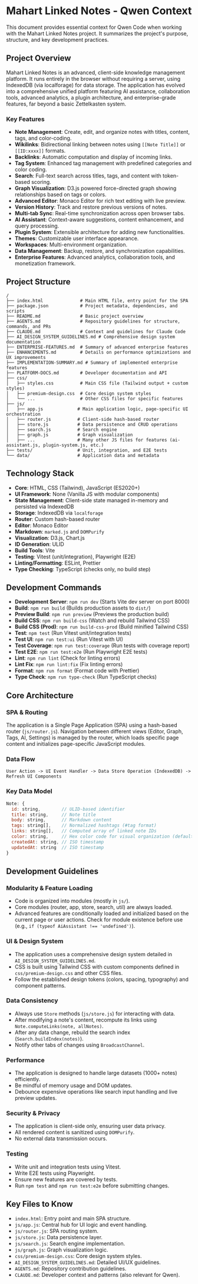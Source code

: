 # Mahart Linked Notes - Qwen Context

This document provides essential context for Qwen Code when working with the Mahart Linked Notes project. It summarizes the project's purpose, structure, and key development practices.

## Project Overview

Mahart Linked Notes is an advanced, client-side knowledge management platform. It runs entirely in the browser without requiring a server, using IndexedDB (via localforage) for data storage. The application has evolved into a comprehensive unified platform featuring AI assistance, collaboration tools, advanced analytics, a plugin architecture, and enterprise-grade features, far beyond a basic Zettelkasten system.

### Key Features

- **Note Management**: Create, edit, and organize notes with titles, content, tags, and color-coding.
- **Wikilinks**: Bidirectional linking between notes using `[[Note Title]]` or `[[ID:xxxx]]` formats.
- **Backlinks**: Automatic computation and display of incoming links.
- **Tag System**: Enhanced tag management with predefined categories and color coding.
- **Search**: Full-text search across titles, tags, and content with token-based scoring.
- **Graph Visualization**: D3.js powered force-directed graph showing relationships based on tags or colors.
- **Advanced Editor**: Monaco Editor for rich text editing with live preview.
- **Version History**: Track and restore previous versions of notes.
- **Multi-tab Sync**: Real-time synchronization across open browser tabs.
- **AI Assistant**: Context-aware suggestions, content enhancement, and query processing.
- **Plugin System**: Extensible architecture for adding new functionalities.
- **Themes**: Customizable user interface appearance.
- **Workspaces**: Multi-environment organization.
- **Data Management**: Backup, restore, and synchronization capabilities.
- **Enterprise Features**: Advanced analytics, collaboration tools, and monetization framework.

## Project Structure

```
/
├── index.html              # Main HTML file, entry point for the SPA
├── package.json            # Project metadata, dependencies, and scripts
├── README.md               # Basic project overview
├── AGENTS.md               # Repository guidelines for structure, commands, and PRs
├── CLAUDE.md               # Context and guidelines for Claude Code
├── AI_DESIGN_SYSTEM_GUIDELINES.md # Comprehensive design system documentation
├── ENTERPRISE-FEATURES.md  # Summary of advanced enterprise features
├── ENHANCEMENTS.md         # Details on performance optimizations and UX improvements
├── IMPLEMENTATION-SUMMARY.md # Summary of implemented enterprise features
├── PLATFORM-DOCS.md        # Developer documentation and API
├── css/
│   ├── styles.css          # Main CSS file (Tailwind output + custom styles)
│   ├── premium-design.css  # Core design system styles
│   └── ...                 # Other CSS files for specific features
├── js/
│   ├── app.js             # Main application logic, page-specific UI orchestration
│   ├── router.js          # Client-side hash-based router
│   ├── store.js           # Data persistence and CRUD operations
│   ├── search.js          # Search engine
│   ├── graph.js           # Graph visualization
│   ├── ...                # Many other JS files for features (ai-assistant.js, plugin-system.js, etc.)
├── tests/                 # Unit, integration, and E2E tests
└── data/                  # Application data and metadata
```

## Technology Stack

- **Core**: HTML, CSS (Tailwind), JavaScript (ES2020+)
- **UI Framework**: None (Vanilla JS with modular components)
- **State Management**: Client-side state managed in-memory and persisted via IndexedDB
- **Storage**: IndexedDB via `localforage`
- **Router**: Custom hash-based router
- **Editor**: Monaco Editor
- **Markdown**: `marked.js` and `DOMPurify`
- **Visualization**: D3.js, Chart.js
- **ID Generation**: ULID
- **Build Tools**: Vite
- **Testing**: Vitest (unit/integration), Playwright (E2E)
- **Linting/Formatting**: ESLint, Prettier
- **Type Checking**: TypeScript (checks only, no build step)

## Development Commands

- **Development Server**: `npm run dev` (Starts Vite dev server on port 8000)
- **Build**: `npm run build` (Builds production assets to `dist/`)
- **Preview Build**: `npm run preview` (Previews the production build)
- **Build CSS**: `npm run build-css` (Watch and rebuild Tailwind CSS)
- **Build CSS (Prod)**: `npm run build-css-prod` (Build minified Tailwind CSS)
- **Test**: `npm test` (Run Vitest unit/integration tests)
- **Test UI**: `npm run test:ui` (Run Vitest with UI)
- **Test Coverage**: `npm run test:coverage` (Run tests with coverage report)
- **Test E2E**: `npm run test:e2e` (Run Playwright E2E tests)
- **Lint**: `npm run lint` (Check for linting errors)
- **Lint Fix**: `npm run lint:fix` (Fix linting errors)
- **Format**: `npm run format` (Format code with Prettier)
- **Type Check**: `npm run type-check` (Run TypeScript checks)

## Core Architecture

### SPA & Routing

The application is a Single Page Application (SPA) using a hash-based router (`js/router.js`). Navigation between different views (Editor, Graph, Tags, AI, Settings) is managed by the router, which loads specific page content and initializes page-specific JavaScript modules.

### Data Flow

```
User Action -> UI Event Handler -> Data Store Operation (IndexedDB) -> Refresh UI Components
```

### Key Data Model

```javascript
Note: {
  id: string,        // ULID-based identifier
  title: string,     // Note title
  body: string,      // Markdown content
  tags: string[],    // Normalized hashtags (#tag format)
  links: string[],   // Computed array of linked note IDs
  color: string,     // Hex color code for visual organization (default: '#6B7280')
  createdAt: string, // ISO timestamp
  updatedAt: string  // ISO timestamp
}
```

## Development Guidelines

### Modularity & Feature Loading

- Code is organized into modules (mostly in `js/`).
- Core modules (router, app, store, search, util) are always loaded.
- Advanced features are conditionally loaded and initialized based on the current page or user actions. Check for module existence before use (e.g., `if (typeof AiAssistant !== 'undefined')`).

### UI & Design System

- The application uses a comprehensive design system detailed in `AI_DESIGN_SYSTEM_GUIDELINES.md`.
- CSS is built using Tailwind CSS with custom components defined in `css/premium-design.css` and other CSS files.
- Follow the established design tokens (colors, spacing, typography) and component patterns.

### Data Consistency

- Always use `Store` methods (`js/store.js`) for interacting with data.
- After modifying a note's content, recompute its links using `Note.computeLinks(note, allNotes)`.
- After any data change, rebuild the search index (`Search.buildIndex(notes)`).
- Notify other tabs of changes using `BroadcastChannel`.

### Performance

- The application is designed to handle large datasets (1000+ notes) efficiently.
- Be mindful of memory usage and DOM updates.
- Debounce expensive operations like search input handling and live preview updates.

### Security & Privacy

- The application is client-side only, ensuring user data privacy.
- All rendered content is sanitized using `DOMPurify`.
- No external data transmission occurs.

### Testing

- Write unit and integration tests using Vitest.
- Write E2E tests using Playwright.
- Ensure new features are covered by tests.
- Run `npm test` and `npm run test:e2e` before submitting changes.

## Key Files to Know

- `index.html`: Entry point and main SPA structure.
- `js/app.js`: Central hub for UI logic and event handling.
- `js/router.js`: SPA routing system.
- `js/store.js`: Data persistence layer.
- `js/search.js`: Search engine implementation.
- `js/graph.js`: Graph visualization logic.
- `css/premium-design.css`: Core design system styles.
- `AI_DESIGN_SYSTEM_GUIDELINES.md`: Detailed UI/UX guidelines.
- `AGENTS.md`: Repository contribution guidelines.
- `CLAUDE.md`: Developer context and patterns (also relevant for Qwen).
